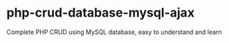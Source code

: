 # php-crud-database-mysql-ajax
Complete PHP CRUD using MySQL database, easy to understand and learn
